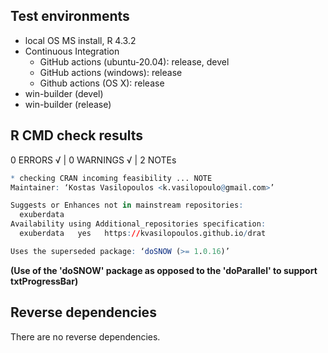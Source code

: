 
## Test environments

* local OS MS install, R 4.3.2
* Continuous Integration
  * GitHub actions (ubuntu-20.04): release, devel
  * GitHub actions (windows): release
  * Github actions (OS X): release
* win-builder (devel)
* win-builder (release)

## R CMD check results 

0 ERRORS √ | 0 WARNINGS √ | 2 NOTEs

```r
* checking CRAN incoming feasibility ... NOTE
Maintainer: ‘Kostas Vasilopoulos <k.vasilopoulo@gmail.com>’

Suggests or Enhances not in mainstream repositories:
  exuberdata
Availability using Additional_repositories specification:
  exuberdata   yes   https://kvasilopoulos.github.io/drat

Uses the superseded package: ‘doSNOW (>= 1.0.16)’
```
  **(Use of the 'doSNOW' package as opposed to the 'doParallel' to support txtProgressBar)**
  
## Reverse dependencies

There are no reverse dependencies.



